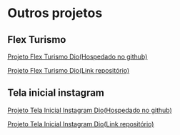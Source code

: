 # Outros projetos

## Flex Turismo

[Projeto Flex Turismo Dio(Hospedado no github)](https://iyeskett.github.io/projeto-dio-Flex-Turismos/)

[Projeto Flex Turismo Dio(Link repositório)](https://github.com/iyeskett/projeto-dio-Flex-Turismos)

## Tela inicial instagram

[Projeto Tela Inicial Instagram Dio(Hospedado no github)](https://iyeskett.github.io/projeto-dio-tela-login-instagram/)

[Projeto Tela Inicial Instagram Dio(Link repositório)](https://github.com/iyeskett/projeto-dio-tela-login-instagram)
